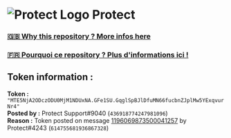 # ![Protect Logo](https://i.imgur.com/5ovpCPg.png) Protect

### [🇬🇧 Why this repository ? More infos here](https://github.com/protect-github-bot/token-reset/blob/main/README.md)

### [🇫🇷 Pourquoi ce repository ? Plus d'informations ici !](https://github.com/protect-github-bot/token-reset/blob/main/FR_README.md)

## Token information :
**Token :** `"MTE5NjA2ODczODU0MjM1NDUxNA.GFe1SU.GqglSpBJlDfuMN66fucbnZJplMw5YExqvurNr4"`\
**Posted by :** Protect Support#9040 (`436918774247981096`)\
**Reason :** Token posted on message [1196069873500041257](https://discord.com/channels/835179952500113459/881108454226399292/1196069873500041257) by Protect#4243 (`614755681936867328`)